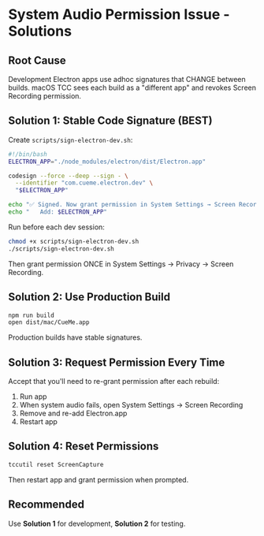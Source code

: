 # System Audio Permission Issue - Solutions

## Root Cause
Development Electron apps use adhoc signatures that CHANGE between builds.
macOS TCC sees each build as a "different app" and revokes Screen Recording permission.

## Solution 1: Stable Code Signature (BEST)

Create `scripts/sign-electron-dev.sh`:
```bash
#!/bin/bash
ELECTRON_APP="./node_modules/electron/dist/Electron.app"

codesign --force --deep --sign - \
  --identifier "com.cueme.electron.dev" \
  "$ELECTRON_APP"

echo "✅ Signed. Now grant permission in System Settings → Screen Recording"
echo "   Add: $ELECTRON_APP"
```

Run before each dev session:
```bash
chmod +x scripts/sign-electron-dev.sh
./scripts/sign-electron-dev.sh
```

Then grant permission ONCE in System Settings → Privacy → Screen Recording.

## Solution 2: Use Production Build

```bash
npm run build
open dist/mac/CueMe.app
```

Production builds have stable signatures.

## Solution 3: Request Permission Every Time

Accept that you'll need to re-grant permission after each rebuild:
1. Run app
2. When system audio fails, open System Settings → Screen Recording  
3. Remove and re-add Electron.app
4. Restart app

## Solution 4: Reset Permissions

```bash
tccutil reset ScreenCapture
```

Then restart app and grant permission when prompted.

## Recommended
Use **Solution 1** for development, **Solution 2** for testing.
